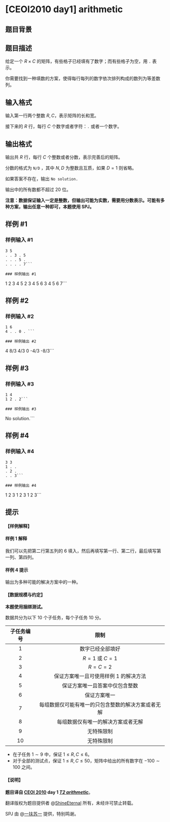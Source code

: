 # [CEOI2010 day1] arithmetic

## 题目背景



## 题目描述

给定一个 $R\times C$ 的矩阵，有些格子已经填有了数字；而有些格子为空，用 `.` 表示。

你需要找到一种填数的方案，使得每行每列的数字依次排列构成的数列为等差数列。

## 输入格式

输入第一行两个整数 $R,C$，表示矩阵的长和宽。

接下来的 $R$ 行，每行 $C$ 个数字或者字符：`.` 或者一个数字。



## 输出格式

输出共 $R$ 行，每行 $C$ 个整数或者分数，表示完善后的矩阵。

分数的格式为 `N/D` ，其中 $N,D$ 为整数且互质，如果 $D=1$ 则省略。

如果答案不存在，输出 `No solution.`

输出中的所有数都不超过 $20$ 位。

**注意：数据保证输入一定是整数，但输出可能为实数，需要用分数表示。可能有多种方案，输出任意一种即可，本题使用 SPJ。**

## 样例 #1

### 样例输入 #1
```
3 5
. . 3 . 5
. . . 5 .
. . . . 7```

### 样例输出 #1

```
1 2 3 4 5
2 3 4 5 6
3 4 5 6 7```

## 样例 #2

### 样例输入 #2
```
1 6
4 . . 0 . ```

### 样例输出 #2

```
4 8/3 4/3 0 -4/3 -8/3```

## 样例 #3

### 样例输入 #3
```
1 4
1 2 . 2```

### 样例输出 #3

```
No solution.```

## 样例 #4

### 样例输入 #4
```
3 3
1 . .
. 2 .
. . 3```

### 样例输出 #4

```
1 2 3
1 2 3
1 2 3```

## 提示

#### 【样例解释】

#### 样例 1 解释

我们可以先把第二行第五列的 $6$ 填入，然后再填写第一行、第二行，最后填写第一列、第四列。

#### 样例 4 提示

输出为多种可能的解决方案中的一种。

#### 【数据规模与约定】

**本题使用捆绑测试。**

数据共分为以下 $10$ 个子任务，每个子任务 $10$ 分。

|子任务编号|限制|
|:-:|:-:|
|$1$|数字已经全部填好|
|$2$|$R=1$ 或 $C=1$| 
|$3$|$R=C=2$| 
|$4$|保证方案唯一且可使用样例 $1$ 的解决方法| 
|$5$|保证方案唯一且答案中仅包含整数| 
|$6$|保证方案唯一| 
|$7$|每组数据仅可能有唯一的只包含整数的解决方案或者无解|}
|$8$|每组数据仅有唯一的解决方案或者无解|
|$9$|无特殊限制|
|$10$|无特殊限制|

- 在子任务 $1\sim 9$ 中，保证 $1\le R,C\le 6$。
- 对于全部的测试点，保证 $1 \leq R, C \leq 50$，矩阵中给出的所有数字在 $-100\sim 100$ 之间。

#### 【说明】

**题目译自 [CEOI 2010](http://ceoi2010.ics.upjs.sk/Contest/Tasks) day 1 *[T2 arithmetic](https://people.ksp.sk/~misof/ceoi2010/ari-eng.pdf)***。

翻译版权为题目提供者 @[ShineEternal](https://www.luogu.com.cn/user/45475) 所有，未经许可禁止转载。

SPJ 由 @[一扶苏一](https://www.luogu.com.cn/user/65363) 提供，特别鸣谢。


